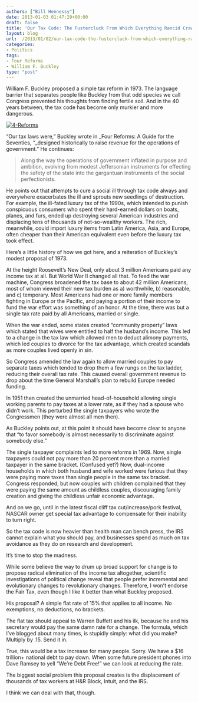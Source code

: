 ```yaml
---
authors: ["Bill Hennessy"]
date: 2013-01-03 01:47:29+00:00
draft: false
title: 'Our Tax Code: The Fustercluck From Which Everything Rancid Crawls'
layout: blog
url:  /2013/01/02/our-tax-code-the-fustercluck-from-which-everything-rancid-crawls/
categories:
- Politics
tags:
- Four Reforms
- William F. Buckley
type: "post"
---
```


William F. Buckley proposed a simple tax reform in 1973. The language barrier that separates people like Buckley from that odd species we call Congress prevented his thoughts from finding fertile soil. And in the 40 years between, the tax code has become only murkier and more dangerous. 

[![4-Reforms](https://ludicrite.files.wordpress.com/2013/01/4-reforms_thumb.jpg)
](https://ludicrite.files.wordpress.com/2013/01/4-reforms.jpg)

“Our tax laws were,” Buckley wrote in _Four Reforms: A Guide for the Seventies, “_designed historically to raise revenue for the operations of government.” He continues:

> Along the way the operations of government inflated in purpose and ambition, evolving from modest Jeffersonian instruments for effecting the safety of the state into the gargantuan instruments of the social perfectionists.
> 
> 

He points out that attempts to cure a social ill through tax code always and everywhere exacerbates the ill and sprouts new seedlings of destruction. For example, the ill-fated luxury tax of the 1990s, which intended to punish conspicuous consumers who spent their hard-earned dollars on boats, planes, and furs, ended up destroying several American industries and displacing tens of thousands of not-so-wealthy workers. The rich, meanwhile, could import luxury items from Latin America, Asia, and Europe, often cheaper than their American equivalent even before the luxury tax took effect. 

Here’s a little history of how we got here, and a reiteration of Buckley’s modest proposal of 1973.

At the height Roosevelt’s New Deal, only about 3 million Americans paid any income tax at all. But World War II changed all that. To feed the war machine, Congress broadened the tax base to about 42 million Americans, most of whom viewed their new tax burden as a) worthwhile, b) reasonable, and c) temporary. Most Americans had one or more family members fighting in Europe or the Pacific, and paying a portion of their income to fund the war effort was something of an honor. At the time, there was but a single tax rate paid by all Americans, married or single. 

When the war ended, some states created “community property” laws which stated that wives were entitled to half the husband’s income. This led to a change in the tax law which allowed men to deduct alimony payments, which led couples to divorce for the tax advantage, which created scandals as more couples lived openly in sin. 

So Congress amended the law again to allow married couples to pay separate taxes which tended to drop them a few rungs on the tax ladder, reducing their overall tax rate. This caused overall government revenue to drop about the time General Marshall’s plan to rebuild Europe needed funding. 

In 1951 then created the unmarried head-of-household allowing single working parents to pay taxes at a lower rate, as if they had a spouse who didn’t work. This perturbed the single taxpayers who wrote the Congressmen (they were almost all men then).

As Buckley points out, at this point it should have become clear to anyone that “to favor somebody is almost necessarily to discriminate against somebody else.” 

The single taxpayer complaints led to more reforms in 1969. Now, single taxpayers could not pay more than 20 percent more than a married taxpayer in the same bracket. (Confused yet?) Now, dual-income households in which both husband and wife worked were furious that they were paying more taxes than single people in the same tax bracket. Congress responded, but now couples with children complained that they were paying the same amount as childless couples, discouraging family creation and giving the childless unfair economic advantage. 

And on we go, until in the latest fiscal cliff tax cut/increase/pork festival, NASCAR owner get special tax advantage to compensate for their inability to turn right. 

So the tax code is now heavier than health man can bench press, the IRS cannot explain what you should pay, and businesses spend as much on tax avoidance as they do on research and development. 

It’s time to stop the madness.

While some believe the way to drum up broad support for change is to propose radical elimination of the income tax altogether, scientific investigations of political change reveal that people prefer incremental and evolutionary changes to revolutionary changes. Therefore, I won’t endorse the Fair Tax, even though I like it better than what Buckley proposed.

His proposal? A simple flat rate of 15% that applies to all income. No exemptions, no deductions, no brackets. 

The flat tax should appeal to Warren Buffett and his ilk, because he and his secretary would pay the same damn rate for a change. The formula, which I’ve blogged about many times, is stupidly simply: what did you make? Multiply by .15. Send it in.

True, this would be a tax increase for many people. Sorry. We have a $16 trillion+ national debt to pay down. When some future president phones into Dave Ramsey to yell “We’re Debt Free!” we can look at reducing the rate. 

The biggest social problem this proposal creates is the displacement of thousands of tax workers at H&R Block, Intuit, and the IRS.

I think we can deal with that, though. 
